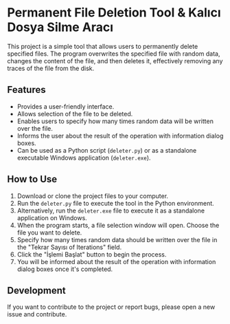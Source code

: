 # Permanent File Deletion Tool & Kalıcı Dosya Silme Aracı

This project is a simple tool that allows users to permanently delete specified files. The program overwrites the specified file with random data, changes the content of the file, and then deletes it, effectively removing any traces of the file from the disk.

## Features

- Provides a user-friendly interface.
- Allows selection of the file to be deleted.
- Enables users to specify how many times random data will be written over the file.
- Informs the user about the result of the operation with information dialog boxes.
- Can be used as a Python script (`deleter.py`) or as a standalone executable Windows application (`deleter.exe`).

## How to Use

1. Download or clone the project files to your computer.
2. Run the `deleter.py` file to execute the tool in the Python environment.
3. Alternatively, run the `deleter.exe` file to execute it as a standalone application on Windows.
4. When the program starts, a file selection window will open. Choose the file you want to delete.
5. Specify how many times random data should be written over the file in the "Tekrar Sayısı of Iterations" field.
6. Click the "İşlemi Başlat" button to begin the process.
7. You will be informed about the result of the operation with information dialog boxes once it's completed.

## Development

If you want to contribute to the project or report bugs, please open a new issue and contribute.
